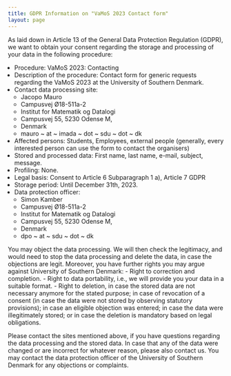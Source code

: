 ```yaml
---
title: GDPR Information on "VaMoS 2023 Contact form"
layout: page
---
```


<style>ul { padding-left: 15px; }</style>

As laid down in Article 13 of the General Data Protection Regulation (GDPR), we want to obtain your consent regarding the storage and processing of your data in the following procedure:

- Procedure: VaMoS 2023: Contacting
- Description of the procedure: Contact form for generic requests regarding the VaMoS 2023 at the University of Southern Denmark.
- Contact data processing site:
    - Jacopo Mauro
    - Campusvej Ø18-511a-2
    - Institut for Matematik og Datalogi
    - Campusvej 55, 5230 Odense M,
    - Denmark
    - mauro ~ at ~ imada ~ dot ~ sdu ~ dot ~ dk
- Affected persons: Students, Employees, external people (generally, every interested person can use the form to contact the organisers)
- Stored and processed data: First name, last name, e-mail, subject, message.
- Profiling: None.
- Legal basis: Consent to Article 6 Subparagraph 1 a), Article 7 GDPR
- Storage period: Until December 31th, 2023.
- Data protection officer:
    - Simon Kamber
    - Campusvej Ø18-511a-2
    - Institut for Matematik og Datalogi
    - Campusvej 55, 5230 Odense M,
    - Denmark
    - dpo ~ at ~ sdu ~ dot ~ dk

You may object the data processing. We will then check the legitimacy, and would need to stop the data processing and delete the data, in case the objections are legit. Moreover, you have further rights you may argue against University of Southern Denmark:
    - Right to correction and completion.
    - Right to data portability, i.e., we will provide you your data in a suitable format.
    - Right to deletion, in case the stored data are not necessary anymore for the stated purpose; in case of revocation of a consent (in case the data were not stored by observing statutory provisions); in case an eligible objection was entered; in case the data were illegitimately stored; or in case the deletion is mandatory based on legal obligations.

Please contact the sites mentioned above, if you have questions regarding the data processing and the stored data. In case that any of the data were changed or are incorrect for whatever reason, please also contact us. You may contact the data protection officer of the University of Southern Denmark for any objections or complaints.

